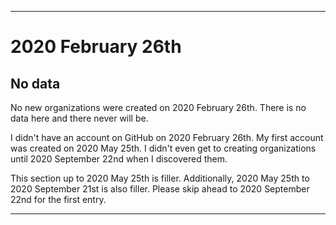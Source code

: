 
***

# 2020 February 26th

## No data

No new organizations were created on 2020 February 26th. There is no data here and there never will be.

I didn't have an account on GitHub on 2020 February 26th. My first account was created on 2020 May 25th. I didn't even get to creating organizations until 2020 September 22nd when I discovered them.

This section up to 2020 May 25th is filler. Additionally, 2020 May 25th to 2020 September 21st is also filler. Please skip ahead to 2020 September 22nd for the first entry.

***
